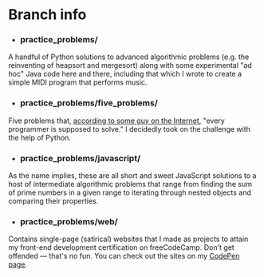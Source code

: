 # Branch info


- ### practice_problems/

A handful of Python solutions to advanced algorithmic problems (e.g. the reinventing of heapsort and mergesort) along with some experimental "ad hoc" Java code here and there, including that which I wrote to create a simple MIDI program that performs music.

- ### practice_problems/five_problems/

Five problems that, [according to some guy on the Internet](https://www.shiftedup.com/2015/05/07/five-programming-problems-every-software-engineer-should-be-able-to-solve-in-less-than-1-hour), "every programmer is supposed to solve." I decidedly took on the challenge with the help of Python.

- ### practice_problems/javascript/

As the name implies, these are all short and sweet JavaScript solutions to a host of intermediate algorithmic problems that range from finding the sum of prime numbers in a given range to iterating through nested objects and comparing their properties.       

- ### practice_problems/web/

Contains single-page (satirical) websites that I made as projects to attain my front-end development certification on freeCodeCamp. Don't get offended — that's no fun. You can check out the sites on my [CodePen page](https://codepen.io/vonalogue/#).




